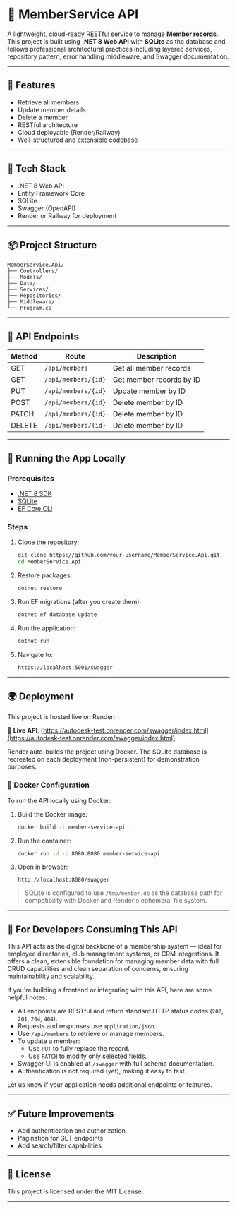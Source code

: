 # 👥 MemberService API

A lightweight, cloud-ready RESTful service to manage **Member records**. This project is built using **.NET 8 Web API** with **SQLite** as the database and follows professional architectural practices including layered services, repository pattern, error handling middleware, and Swagger documentation.

---

## 🚀 Features

- Retrieve all members
- Update member details
- Delete a member
- RESTful architecture
- Cloud deployable (Render/Railway)
- Well-structured and extensible codebase

---

## 🧱 Tech Stack

- .NET 8 Web API
- Entity Framework Core
- SQLite
- Swagger (OpenAPI)
- Render or Railway for deployment

---

## 📦 Project Structure

```
MemberService.Api/
├── Controllers/
├── Models/
├── Data/
├── Services/
├── Repositories/
├── Middleware/
└── Program.cs
```

---

## 🎯 API Endpoints

| Method | Route               | Description              |
| ------ | ------------------- | ------------------------ |
| GET    | `/api/members`      | Get all member records   |
| GET    | `/api/members/{id}` | Get member records by ID |
| PUT    | `/api/members/{id}` | Update member by ID      |
| POST   | `/api/members/{id}` | Delete member by ID      |
| PATCH  | `/api/members/{id}` | Delete member by ID      |
| DELETE | `/api/members/{id}` | Delete member by ID      |

---

## 🔧 Running the App Locally

### Prerequisites

- [.NET 8 SDK](https://dotnet.microsoft.com/en-us/download)
- [SQLite](https://www.sqlite.org/download.html)
- [EF Core CLI](https://docs.microsoft.com/en-us/ef/core/cli/dotnet)

### Steps

1. Clone the repository:

   ```bash
   git clone https://github.com/your-username/MemberService.Api.git
   cd MemberService.Api
   ```

2. Restore packages:

   ```bash
   dotnet restore
   ```

3. Run EF migrations (after you create them):

   ```bash
   dotnet ef database update
   ```

4. Run the application:

   ```bash
   dotnet run
   ```

5. Navigate to:
   ```
   https://localhost:5001/swagger
   ```

---

## 🌍 Deployment

This project is hosted live on Render:

🔗 **Live API**: [https://autodesk-test.onrender.com/swagger/index.html](https://autodesk-test.onrender.com/swagger/index.html)

Render auto-builds the project using Docker. The SQLite database is recreated on each deployment (non-persistent) for demonstration purposes.

### 🐳 Docker Configuration

To run the API locally using Docker:

1. Build the Docker image:

   ```bash
   docker build -t member-service-api .
   ```

2. Run the container:

   ```bash
   docker run -d -p 8080:8080 member-service-api
   ```

3. Open in browser:
   ```
   http://localhost:8080/swagger
   ```

> SQLite is configured to use `/tmp/member.db` as the database path for compatibility with Docker and Render's ephemeral file system.

---

## 📘 For Developers Consuming This API

This API acts as the digital backbone of a membership system — ideal for employee directories, club management systems, or CRM integrations. It offers a clean, extensible foundation for managing member data with full CRUD capabilities and clean separation of concerns, ensuring maintainability and scalability.

If you're building a frontend or integrating with this API, here are some helpful notes:

- All endpoints are RESTful and return standard HTTP status codes (`200`, `201`, `204`, `404`).
- Requests and responses use `application/json`.
- Use `/api/members` to retrieve or manage members.
- To update a member:
  - Use `PUT` to fully replace the record.
  - Use `PATCH` to modify only selected fields.
- Swagger UI is enabled at `/swagger` with full schema documentation.
- Authentication is not required (yet), making it easy to test.

Let us know if your application needs additional endpoints or features.

---

## ✅ Future Improvements

- Add authentication and authorization
- Pagination for GET endpoints
- Add search/filter capabilities

---

## 🪪 License

This project is licensed under the MIT License.

---
